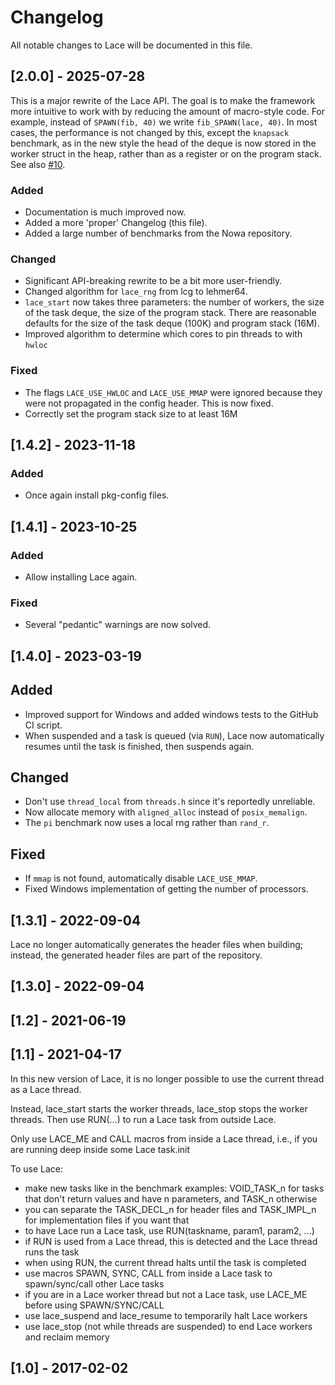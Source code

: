 # Changelog

All notable changes to Lace will be documented in this file.

## [2.0.0] - 2025-07-28

This is a major rewrite of the Lace API. The goal is to make the framework more
intuitive to work with by reducing the amount of macro-style code. For example, 
instead of `SPAWN(fib, 40)` we write `fib_SPAWN(lace, 40)`. In most cases, the 
performance is not changed by this, except the `knapsack` benchmark, as in the 
new style the head of the deque is now stored in the worker struct in the heap, 
rather than as a register or on the program stack.
See also [#10](https://github.com/trolando/lace/pull/10).

### Added

- Documentation is much improved now.
- Added a more 'proper' Changelog (this file).
- Added a large number of benchmarks from the Nowa repository.

### Changed

- Significant API-breaking rewrite to be a bit more user-friendly.
- Changed algorithm for `lace_rng` from lcg to lehmer64.
- `lace_start` now takes three parameters: the number of workers, the size of
  the task deque, the size of the program stack. There are reasonable defaults
  for the size of the task deque (100K) and program stack (16M).
- Improved algorithm to determine which cores to pin threads to with `hwloc`

### Fixed

- The flags `LACE_USE_HWLOC` and `LACE_USE_MMAP` were ignored because they were
  not propagated in the config header. This is now fixed.
- Correctly set the program stack size to at least 16M

## [1.4.2] - 2023-11-18

### Added

- Once again install pkg-config files.

## [1.4.1] - 2023-10-25

### Added

- Allow installing Lace again.

### Fixed

- Several "pedantic" warnings are now solved.

## [1.4.0] - 2023-03-19

## Added

- Improved support for Windows and added windows tests to the GitHub CI script.
- When suspended and a task is queued (via `RUN`), Lace now automatically
  resumes until the task is finished, then suspends again.

## Changed

- Don't use `thread_local` from `threads.h` since it's reportedly unreliable.
- Now allocate memory with `aligned_alloc` instead of `posix_memalign`.
- The `pi` benchmark now uses a local rng rather than `rand_r`.

## Fixed

- If `mmap` is not found, automatically disable `LACE_USE_MMAP`.
- Fixed Windows implementation of getting the number of processors.

## [1.3.1] - 2022-09-04

Lace no longer automatically generates the header files when building; instead,
the generated header files are part of the repository.

## [1.3.0] - 2022-09-04

## [1.2] - 2021-06-19

## [1.1] - 2021-04-17

In this new version of Lace, it is no longer possible to use the current thread
as a Lace thread.

Instead, lace_start starts the worker threads, lace_stop stops the worker
threads.
Then use RUN(...) to run a Lace task from outside Lace.

Only use LACE_ME and CALL macros from inside a Lace thread, i.e., if you are
running deep inside some Lace task.init

To use Lace:
- make new tasks like in the benchmark examples: VOID_TASK_n for tasks that
  don't return values and have n parameters, and TASK_n otherwise
- you can separate the TASK_DECL_n for header files and TASK_IMPL_n for
  implementation files if you want that
- to have Lace run a Lace task, use RUN(taskname, param1, param2, ...)
- if RUN is used from a Lace thread, this is detected and the Lace thread runs
  the task
- when using RUN, the current thread halts until the task is completed
- use macros SPAWN, SYNC, CALL from inside a Lace task to spawn/sync/call other
  Lace tasks
- if you are in a Lace worker thread but not a Lace task, use LACE_ME before
  using SPAWN/SYNC/CALL
- use lace_suspend and lace_resume to temporarily halt Lace workers
- use lace_stop (not while threads are suspended) to end Lace workers and
  reclaim memory

## [1.0] - 2017-02-02
